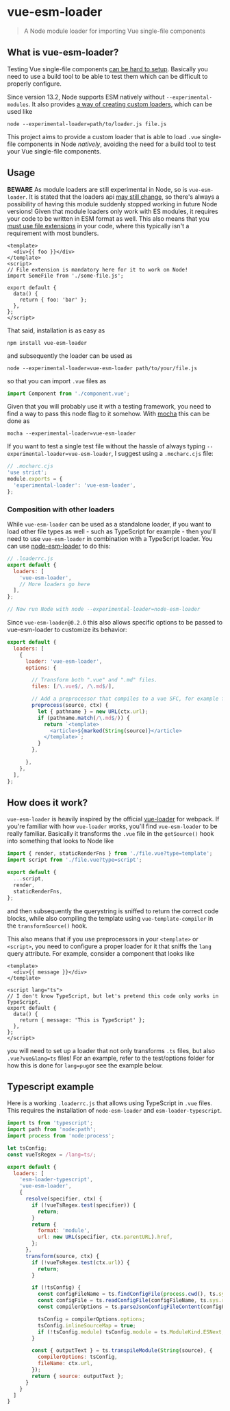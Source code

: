 # vue-esm-loader

> A Node module loader for importing Vue single-file components

## What is vue-esm-loader?

Testing Vue single-file components [can be hard to setup](https://vue-test-utils.vuejs.org/installation/#using-other-test-runners).
Basically you need to use a build tool to be able to test them which can be difficult to properly configure.

Since version 13.2, Node supports ESM natively without `--experimental-modules`.
It also provides [a way of creating custom loaders](https://nodejs.org/api/esm.html#esm_experimental_loaders), which can be used like
```
node --experimental-loader=path/to/loader.js file.js
```

This project aims to provide a custom loader that is able to load `.vue` single-file components in Node *natively*, avoiding the need for a build tool to test your Vue single-file components.

## Usage

**BEWARE** As module loaders are still experimental in Node, so is `vue-esm-loader`.
It is stated that the loaders api [may still change](https://nodejs.org/api/esm.html#esm_experimental_loaders), so there's always a possibility of having this module suddenly stopped working in future Node versions!
Given that module loaders only work with ES modules, it requires your code to be written in ESM format as well.
This also means that you [must use file extensions](https://nodejs.org/api/esm.html#esm_mandatory_file_extensions) in your code, where this typically isn't a requirement with most bundlers.
```vue
<template>
  <div>{{ foo }}</div>
</template>
<script>
// File extension is mandatory here for it to work on Node!
import SomeFile from './some-file.js';

export default {
  data() {
    return { foo: 'bar' };
  },
};
</script>
```

That said, installation is as easy as
```
npm install vue-esm-loader
```
and subsequently the loader can be used as
```
node --experimental-loader=vue-esm-loader path/to/your/file.js
```
so that you can import `.vue` files as
```js
import Component from './component.vue';
```

Given that you will probably use it with a testing framework, you need to find a way to pass this node flag to it somehow.
With [mocha](https://www.npmjs.com/package/mocha) this can be done as
```
mocha --experimental-loader=vue-esm-loader
```

If you want to test a single test file without the hassle of always typing `--experimental-loader=vue-esm-loader`, I suggest using a `.mocharc.cjs` file:
```js
// .mocharc.cjs
'use strict';
module.exports = {
  'experimental-loader': 'vue-esm-loader',
};
```

### Composition with other loaders

While `vue-esm-loader` can be used as a standalone loader, if you want to load other file types as well - such as TypeScript for example - then you'll need to use `vue-esm-loader` in combination with a TypeScript loader.
You can use [node-esm-loader](https://www.npmjs.com/package/node-esm-loader) to do this:
```js
// .loaderrc.js
export default {
  loaders: [
    'vue-esm-loader', 
    // More loaders go here
  ],
};

// Now run Node with node --experimental-loader=node-esm-loader
```

Since `vue-esm-loader@0.2.0` this also allows specific options to be passed to vue-esm-loader to customize its behavior:
```js
export default {
  loaders: [
    {
      loader: 'vue-esm-loader',
      options: {

        // Transform both ".vue" and ".md" files.
        files: [/\.vue$/, /\.md$/],

        // Add a preprocessor that compiles to a vue SFC, for example from markdown.
        preprocess(source, ctx) {
          let { pathname } = new URL(ctx.url);
          if (pathname.match(/\.md$/)) {
            return `<template>
              <article>${marked(String(source)}</article>
            </template>`;
          }
        },

      },
    },
  ],
};
```

## How does it work?

`vue-esm-loader` is heavily inspired by the official [vue-loader](https://www.npmjs.com/package/vue-loader) for webpack.
If you're familiar with how `vue-loader` works, you'll find `vue-esm-loader` to be really familiar.
Basically it transforms the `.vue` file in the `getSource()` hook into something that looks to Node like
```js
import { render, staticRenderFns } from './file.vue?type=template';
import script from './file.vue?type=script';

export default {
  ...script,
  render,
  staticRenderFns,
};
```
and then subsequently the querystring is sniffed to return the correct code blocks, while also compiling the template using `vue-template-compiler` in the `transformSource()` hook.

This also means that if you use preprocessors in your `<template>` or `<script>`, you need to configure a proper loader for it that sniffs the `lang` query attribute.
For example, consider a component that looks like
```vue
<template>
  <div>{{ message }}</div>
</template>

<script lang="ts">
// I don't know TypeScript, but let's pretend this code only works in TypeScript.
export default {
  data() {
    return { message: 'This is TypeScript' };
  },
};
</script>
```
you will need to set up a loader that not only transforms `.ts` files, but also `.vue?vue&lang=ts` files!
For an example, refer to the test/options folder for how this is done for `lang=pug`or see the example below.

## Typescript example

Here is a working `.loaderrc.js` that allows using TypeScript in `.vue` files. This requires the installation of
`node-esm-loader` and `esm-loader-typescript`.

```js
import ts from 'typescript';
import path from 'node:path';
import process from 'node:process';

let tsConfig;
const vueTsRegex = /lang=ts/;

export default {
  loaders: [
    'esm-loader-typescript',
    'vue-esm-loader',
    {
      resolve(specifier, ctx) {
        if (!vueTsRegex.test(specifier)) {
          return;
        }
        return {
          format: 'module',
          url: new URL(specifier, ctx.parentURL).href,
        };
      },
      transform(source, ctx) {
        if (!vueTsRegex.test(ctx.url)) {
          return;
        }

        if (!tsConfig) {
          const configFileName = ts.findConfigFile(process.cwd(), ts.sys.fileExists, ctx.config || 'tsconfig.json');
          const configFile = ts.readConfigFile(configFileName, ts.sys.readFile);
          const compilerOptions = ts.parseJsonConfigFileContent(configFile.config, ts.sys, path.dirname(configFileName));

          tsConfig = compilerOptions.options;
          tsConfig.inlineSourceMap = true;
          if (!tsConfig.module) tsConfig.module = ts.ModuleKind.ESNext;
        }

        const { outputText } = ts.transpileModule(String(source), {
          compilerOptions: tsConfig,
          fileName: ctx.url,
        });
        return { source: outputText };
      }
    }
  ]
}
```

